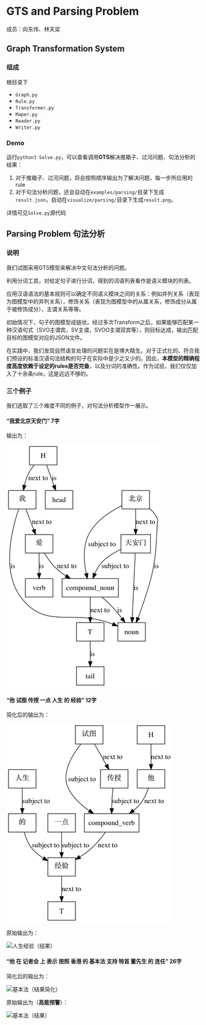 # GTS and Parsing Problem

成员：向东伟、林天梁

## Graph Transformation System

### 组成

根目录下

- `Graph.py`
- `Rule.py`
- `Transformer.py`
- `Maper.py`
- `Reader.py`
- `Writer.py`

### Demo

运行`python3 Solve.py`，可以查看调用**GTS**解决推箱子、过河问题、句法分析的结果：

1. 对于推箱子、过河问题，将会按照顺序输出为了解决问题，每一步所应用的rule
2. 对于句法分析问题，还会自动在`examples/parsing/`目录下生成`result.json`，自动在`visualize/parsing/`目录下生成`result.png`。

详情可见`Solve.py`源代码

## Parsing Problem 句法分析

### 说明

我们试图采用GTS模型来解决中文句法分析的问题。

利用分词工具，对给定句子进行分词，得到的词语列表看作是语义模块的列表。

应用汉语语法的基本规则可以确定不同语义模块之间的关系：例如并列关系（表现为图模型中的并列关系），修饰关系（表现为图模型中的从属关系，修饰成分从属于被修饰成分），主谓关系等等。

初始情况下，句子的图模型成链状。经过多次Transform之后，如果能够匹配某一种汉语句式（SVO主谓宾，SV主谓，SVOO主谓双宾等），则目标达成，输出匹配目标的图模型对应的JSON文件。

在实践中，我们发现自然语言处理的问题实在是博大精生。对于正式化的、符合我们预设的标准汉语句法结构的句子在实际中是少之又少的。因此，**本模型的精确程度高度依赖于设定的rules是否完备**，以及分词的准确性。作为试验，我们仅仅加入了十余条rule，这是远远不够的。

### 三个例子

我们选取了三个难度不同的例子，对句法分析模型作一展示。

#### “我爱北京天安门” 7字

输出为：

![天安门（结果）](天安门（结果）.png)



#### “他 试图 传授 一点 人生 的 经验” 12字

简化后的输出为：

![人生经验（简化）](人生经验（结果简化）.png)

原始输出为：

![人生经验（结果）](/Users/xiangdongwei/AA18_Project_Bootstrap/人生经验（结果）.png)

#### “他 在 记者会 上 表示 按照 香港 的 基本法 支持 特首 董先生 的 连任” 26字

简化后的输出为：

![基本法（结果简化）](/Users/xiangdongwei/AA18_Project_Bootstrap/基本法（结果简化）.png)

原始输出为（**高能预警**）：

![基本法（结果）](/Users/xiangdongwei/AA18_Project_Bootstrap/基本法（结果）.png)